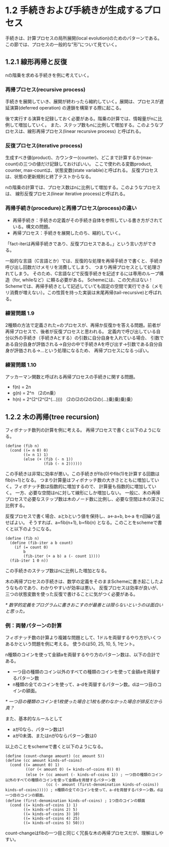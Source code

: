 # 1.2 手続きおよび手続きが生成するプロセス
手続きは、計算プロセスの局所展開(local evolution)のためのパターンである。
この節では、プロセスの一般的な”形”について見ていく。

## 1.2.1 線形再帰と反復
nの階乗を求める手続きを例に考えていく。

### 再帰プロセス(recursive process)
手続きを展開していき、展開が終わったら縮約していく。展開は、プロセスが遅延演算(deferred operation)
の連鎖を構築する際に起こる。

後で実行する演算を記録しておく必要がある。階乗の計算では、情報量がnに比例して増加していく。
また、ステップ数もnに比例して増加する。このようなプロセスは、線形再帰プロセス(linear recursive process)
と呼ばれる。

### 反復プロセス(iterative process)
生成すべき値(product)、カウンター(counter)、どこまで計算するか(max-count)の三つの値だけ記録しておけばいい。
ここで使われる変数product, counter, max-countは、状態変数(state variable)と呼ばれる。
反復プロセスは、状態の更新規則と終了テストからなる。

nの階乗の計算では、プロセス数はnに比例して増加する。このようなプロセスは、
線形反復プロセス(linear iterative process)と呼ばれる。

### 再帰手続き(procedure)と再帰プロセス(process)の違い
- 再帰手続き：手続きの定義がその手続き自体を参照している書き方がされている。構文の問題。
- 再帰プロセス：手続きを展開したのち、縮約していく。

「fact-iterは再帰手続きであり、反復プロセスである。」という言い方ができる。

一般的な言語（C言語とか）では、反復的な処理を再帰手続きで書くと、手続き呼び出し回数だけメモリを消費してしまう、
つまり再帰プロセスとして処理されてしまう。
そのため、C言語などで反復手続きを記述するには専用のループ構造（for, whileなど）に頼る必要がある。
Schemeには、この欠点はない！Schemeでは、再帰手続きとして記述していても固定の空間で実行できる（メモリ消費が増えない）。この性質を持った実装は末尾再帰(tail-recursive)と呼ばれる。

### 練習問題 1.9
2種類の方法で定義された+のプロセスが、再帰か反復かを答える問題。前者が再帰プロセスで、後者が反復プロセスと思われる。
定義内で呼び出している自分以外の手続き（手続きAとする）の引数に自分自身を入れている場合、
引数である自分自身が評価される→自分の中で手続きAを呼び出す→引数である自分自身が評価される→...という処理になるため、
再帰プロセスになるっぽい。

### 練習問題 1.10
アッカーマン関数と呼ばれる再帰プロセスの手続きに関する問題。

- f(n) = 2n
- g(n) = 2^n （2のn乗）
- h(n) = 2^(2^(2^(2^(...)))) （2の(2の(2の(2の(...)乗)乗)乗)乗）

## 1.2.2 木の再帰(tree recursion)
フィボナッチ数列の計算を例に考える。
再帰プロセスで書くと以下のようになる。

```
(define (fib n)
  (cond ((= n 0) 0)
        ((= n 1) 1)
        (else (+ (fib (- n 1))
                 (fib (- n 2))))))
```

この手続きは非常に効率が悪い。この手続きがfib(0)やfib(1)を計算する回数はfib(n+1)となる。
つまり計算量はフィボナッチ数の大きさとともに増加していく。フィボナッチ数は指数的に増加するので、
計算量も指数的に増加していく。
一方、必要な空間はnに対して線形にしか増加しない。
一般に、木の再帰プロセスで必要なステップ数は木のノード数に比例し、必要な空間は木の深さに比例する。

反復プロセスで書く場合、aとbという値を保持し、a<-a+b, b<-a をn回繰り返せばよい。
そうすれば、a=fib(n+1), b=fib(n) となる。このことをschemeで書くと以下のようになる。
```
(define (fib n)
  (define (fib-iter a b count)
    (if (= count 0)
        b
        (fib-iter (+ a b) a (- count 1))))
  (fib-iter 1 0 n))
```
この手続きのステップ数はnに比例した増加となる。

木の再帰プロセスの手続きは、数学の定義をそのままSchemeに書き起こしたようなものであり、わかりやすいが効率は悪い。
反復プロセスは効率が良いが、三つの状態変数を使った反復で書けることに気がつく必要がある。

_\* 数学的定義をプログラムに書きおこすのが最善とは限らないというのは面白いと思った。_

### 例：両替パターンの計算
フィボナッチ数の計算より複雑な問題として、1ドルを両替するやり方がいくつあるかという問題を例に考える。
使うのは50, 25, 10, 5, 1セント。

n種類のコインを使って金額aを両替するやり方のパターン数は、以下の合計である。
- 一つ目の種類のコイン以外のすべての種類のコインを使って金額aを両替するパターン数
- n種類の全てのコインを使って、a-dを両替するパターン数。dは一つ目のコインの額面。

_\* 一つ目の種類のコインを1枚使った場合と1枚も使わなかった場合が排反だから真？_

また、基本的なルールとして
- aが0なら、パターン数は1
- aが0未満、またはnが0ならパターン数は0

以上のことをschemeで書くと以下のようになる。

```
(define (count-change amount) (cc amount 5))
(define (cc amount kinds-of-coins)
  (cond ((= amount 0) 1)
         ((or (< amount 0) (= kinds-of-coins 0)) 0)
         (else (+ (cc amount (- kinds-of-coins 1)) ; 一つ目の種類のコイン以外のすべての種類のコインを使って金額aを両替するパターン数
                  (cc (- amount (first-denomination kinds-of-coins)) kinds-of-coins))))) ; n種類の全てのコインを使って、a-dを両替するパターン数。dは一つ目のコインの額面。
(define (first-denomination kinds-of-coins) ; 1つ目のコインの額面
  (cond ((= kinds-of-coins 1) 1)
        ((= kinds-of-coins 2) 5)
        ((= kinds-of-coins 3) 10)
        ((= kinds-of-coins 4) 25)
        ((= kinds-of-coins 5) 50)))
```
count-changeはfibの一つ目と同じく冗長な木の再帰プロセスだが、理解はしやすい。
